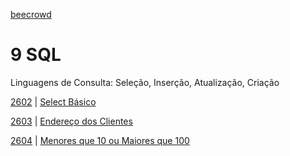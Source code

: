 [beecrowd](https://www.beecrowd.com.br/)

# 9 SQL 

Linguagens de Consulta: Seleção, Inserção, Atualização, Criação

[2602](/SQL/2602/) | [Select Básico](https://www.beecrowd.com.br/repository/UOJ_2602.html)

[2603](/SQL/2603/) | [Endereço dos Clientes](https://www.beecrowd.com.br/repository/UOJ_2603.html)

[2604](/SQL/2604/) | [Menores que 10 ou Maiores que 100](https://www.beecrowd.com.br/repository/UOJ_2604.html)
